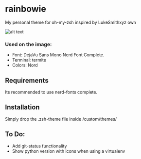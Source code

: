 # rainbowie
My personal theme for oh-my-zsh inspired by LukeSmithxyz own

![alt text](https://raw.githubusercontent.com/druskus20/rainbowie/master/screenshot.png)


### Used on the image: 
  - Font: DejaVu Sans Mono Nerd Font Complete. 
  - Terminal: termite
  - Colors: Nord

## Requirements
Its recommended to use nerd-fonts complete. 

## Installation
Simply drop the .zsh-theme file inside <OMZSH>/custom/themes/



## To Do: 
  - Add git-status functionality
  - Show python version with icons when using a virtualenv
  

